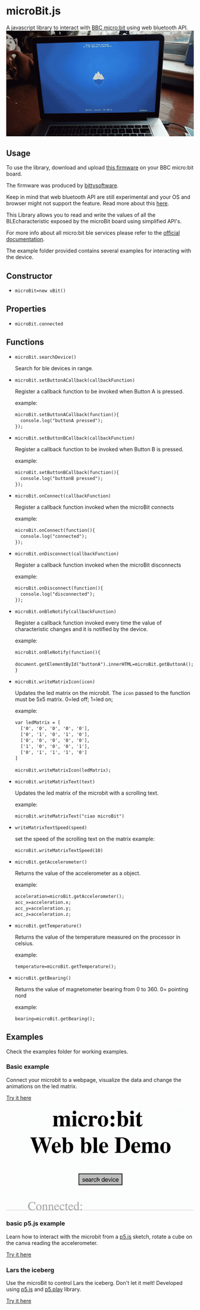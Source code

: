 # microBit.js
A javascript library to interact with [BBC micro:bit](http://microbit.org/) using web bluetooth API.
![lars the iceberg](assets/lars.gif)

## Usage

To use the library, download and upload [this firmware](https://drive.google.com/uc?id=0B2Ud_NaMFsQSdm1BMVMtN3F4a3c&export=download) on your BBC micro:bit board.

The firmware was produced by [bittysoftware](http://www.bittysoftware.com/downloads.html).

Keep in mind that web bluetooth API are still experimental and your OS and browser might not support the feature. Read more about this [here](https://developers.google.com/web/updates/2015/07/interact-with-ble-devices-on-the-web).

This Library allows you to read and write the values of all the BLEcharacteristic exposed by the microBit board using simplified API's.

For more info about all micro:bit ble services please refer to the [official documentation](https://lancaster-university.github.io/microbit-docs/ble/profile/).

The example folder provided contains several examples for interacting with the device.

## Constructor

- `microBit=new uBit()`

## Properties

- `microBit.connected`

## Functions


- `microBit.searchDevice()`

  Search for ble devices in range.


- `microBit.setButtonACallback(callbackFunction)`

  Register a callback function to be invoked when Button A is pressed.

  example:
  ```
  microBit.setButtonACallback(function(){
    console.log("buttonA pressed");
  });
  ```

- `microBit.setButtonBCallback(callbackFunction)`

  Register a callback function to be invoked when Button B is pressed.

  example:
  ```
  microBit.setButtonBCallback(function(){
    console.log("buttonB pressed");
  });
  ```

- `microBit.onConnect(callbackFunction)`

  Register a callback function invoked when the microBit connects

  example:
  ```
  microBit.onConnect(function(){
    console.log("connected");
  });
  ```

- `microBit.onDisconnect(callbackFunction)`

  Register a callback function invoked when the microBit disconnects

  example:
  ```
  microBit.onDisconnect(function(){
    console.log("disconnected");
  });
  ```

- `microBit.onBleNotify(callbackFunction)`

  Register a callback function invoked every time the value of characteristic changes and it is notified by the device.

  example:
  ```
  microBit.onBleNotify(function(){
    document.getElementById("buttonA").innerHTML=microBit.getButtonA();
  }
  ```

- `microBit.writeMatrixIcon(icon)`

  Updates the led matrix on the microbit.
  The `icon` passed to the function must be 5x5 matrix.
  0=led off;
  1=led on;

  example:
  ```
  var ledMatrix = [
    ['0', '0', '0', '0', '0'],
    ['0', '1', '0', '1', '0'],
    ['0', '0', '0', '0', '0'],
    ['1', '0', '0', '0', '1'],
    ['0', '1', '1', '1', '0']
  ]

  microBit.writeMatrixIcon(ledMatrix);

  ```

- `microBit.writeMatrixText(text)`

  Updates the led matrix of the microbit with a scrolling text.

  example:
  ```
  microBit.writeMatrixText("ciao microBit")
  ```

- `writeMatrixTextSpeed(speed)`

  set the speed of the scrolling text on the matrix
  example:
  ```
  microBit.writeMatrixTextSpeed(10)
  ```

- `microBit.getAccelerometer()`

  Returns the value of the accelerometer as a object.

  example:
  ```
  acceleration=microBit.getAccelerometer();
  acc_x=acceleration.x;
  acc_y=acceleration.y;
  acc_z=acceleration.z;

  ```

- `microBit.getTemperature()`

  Returns the value of the temperature measured on the processor in celsius.

  example:
  ```
  temperature=microBit.getTemperature();

  ```


- `microBit.getBearing()`

  Returns the value of magnetometer bearing from 0 to 360.
  0= pointing nord

  example:
  ```
  bearing=microBit.getBearing();

  ```

## Examples
Check the examples folder for working examples.

### Basic example
Connect your microbit to a webpage, visualize the data and change the animations on the led matrix.

[Try it here](https://antefact.github.io/microBit.js/examples/basic/)

![web ble demo](assets/html.gif)


### basic p5.js example
Learn how to interact with the microbit from a [p5.js](https://p5js.org/) sketch, rotate a cube on the canva reading the accelerometer.

[Try it here](https://antefact.github.io/microBit.js/examples/p5js_example/)

### Lars the iceberg
Use the microBit to control Lars the iceberg. Don't let it melt!
Developed using [p5.js](https://p5js.org/) and [p5.play](http://p5play.molleindustria.org/) library.

[Try it here](https://antefact.github.io/microBit.js/examples/p5play_Lars_example/)
